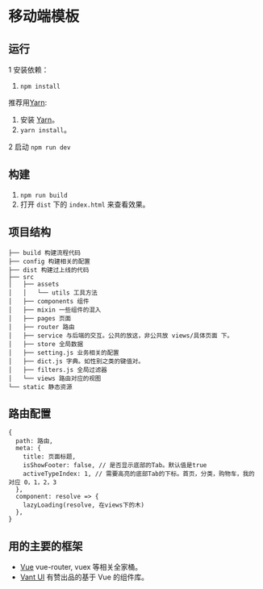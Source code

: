 # 移动端模板
## 运行
1 安装依赖：  

1. `npm install`

推荐用[Yarn](https://yarnpkg.com/en/docs/install):
1. 安装 [Yarn](https://yarnpkg.com/en/docs/install)。
1. `yarn install`。

2 启动 `npm run dev`

## 构建
1. `npm run build`
1. 打开 `dist` 下的 `index.html` 来查看效果。

## 项目结构
```
├── build 构建流程代码
├── config 构建相关的配置
├── dist 构建过上线的代码
├── src
│   ├── assets 
│   │   └── utils 工具方法
│   ├── components 组件
│   ├── mixin 一些组件的混入
│   ├── pages 页面
│   ├── router 路由
│   ├── service 与后端的交互。公共的放这，非公共放 views/具体页面 下。
│   ├── store 全局数据
│   ├── setting.js 业务相关的配置
│   ├── dict.js 字典。如性别之类的键值对。
│   ├── filters.js 全局过滤器
│   └── views 路由对应的视图
└── static 静态资源
```

## 路由配置
```
{
  path: 路由,
  meta: {
    title: 页面标题, 
    isShowFooter: false, // 是否显示底部的Tab。默认值是true
    activeTypeIndex: 1, // 需要高亮的底部Tab的下标。首页，分类，购物车，我的 对应 0，1，2，3
  },
  component: resolve => {
    lazyLoading(resolve, 在views下的木)
  },
}
```



## 用的主要的框架
* [Vue](http://vuejs.org/) vue-router, vuex 等相关全家桶。
* [Vant UI](https://www.youzanyun.com/zanui/vant#/zh-CN/component/intro) 有赞出品的基于 Vue 的组件库。